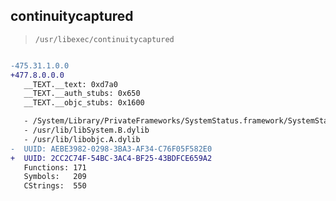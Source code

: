 ## continuitycaptured

> `/usr/libexec/continuitycaptured`

```diff

-475.31.1.0.0
+477.8.0.0.0
   __TEXT.__text: 0xd7a0
   __TEXT.__auth_stubs: 0x650
   __TEXT.__objc_stubs: 0x1600

   - /System/Library/PrivateFrameworks/SystemStatus.framework/SystemStatus
   - /usr/lib/libSystem.B.dylib
   - /usr/lib/libobjc.A.dylib
-  UUID: AEBE3982-0298-3BA3-AF34-C76F05F582E0
+  UUID: 2CC2C74F-54BC-3AC4-BF25-43BDFCE659A2
   Functions: 171
   Symbols:   209
   CStrings:  550

```
